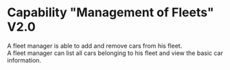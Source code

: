 # Capability "Management of Fleets" V2.0

A fleet manager is able to add and remove cars from his fleet.  
A fleet manager can list all cars belonging to his fleet and view the basic car information.  